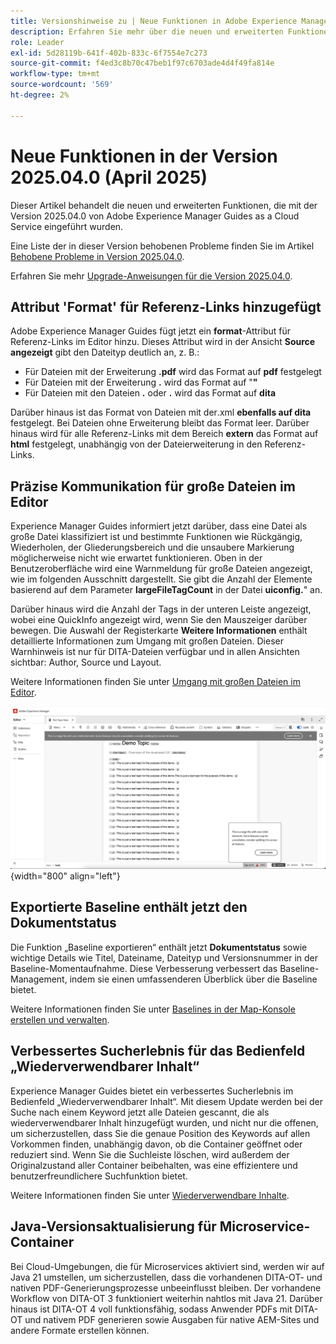 ```yaml
---
title: Versionshinweise zu | Neue Funktionen in Adobe Experience Manager Guides Version 2025.04.0
description: Erfahren Sie mehr über die neuen und erweiterten Funktionen der Version 2025.04.0 von Adobe Experience Manager Guides
role: Leader
exl-id: 5d28119b-641f-402b-833c-6f7554e7c273
source-git-commit: f4ed3c8b70c47beb1f97c6703ade4d4f49fa814e
workflow-type: tm+mt
source-wordcount: '569'
ht-degree: 2%

---
```


# Neue Funktionen in der Version 2025.04.0 (April 2025)

Dieser Artikel behandelt die neuen und erweiterten Funktionen, die mit der Version 2025.04.0 von Adobe Experience Manager Guides as a Cloud Service eingeführt wurden.

Eine Liste der in dieser Version behobenen Probleme finden Sie im Artikel [Behobene Probleme in Version 2025.04.0](fixed-issues-2025-04-0.md).

Erfahren Sie mehr [Upgrade-Anweisungen für die Version 2025.04.0](../release-info/upgrade-instructions-2025-04-0.md).

## Attribut &#39;Format&#39; für Referenz-Links hinzugefügt

Adobe Experience Manager Guides fügt jetzt ein **format**-Attribut für Referenz-Links im Editor hinzu. Dieses Attribut wird in der Ansicht **Source angezeigt** gibt den Dateityp deutlich an, z. B.:

- Für Dateien mit der Erweiterung **.pdf** wird das Format auf **pdf** festgelegt
- Für Dateien mit der Erweiterung **.** wird das Format auf &quot;**&quot;**
- Für Dateien mit den Dateien **.** oder **.** wird das Format auf **dita**

Darüber hinaus ist das Format von Dateien mit der **&#x200B;**.xml **ebenfalls auf dita** festgelegt. Bei Dateien ohne Erweiterung bleibt das Format leer. Darüber hinaus wird für alle Referenz-Links mit dem Bereich **extern** das Format auf **html** festgelegt, unabhängig von der Dateierweiterung in den Referenz-Links.


## Präzise Kommunikation für große Dateien im Editor

Experience Manager Guides informiert jetzt darüber, dass eine Datei als große Datei klassifiziert ist und bestimmte Funktionen wie Rückgängig, Wiederholen, der Gliederungsbereich und die unsaubere Markierung möglicherweise nicht wie erwartet funktionieren. Oben in der Benutzeroberfläche wird eine Warnmeldung für große Dateien angezeigt, wie im folgenden Ausschnitt dargestellt. Sie gibt die Anzahl der Elemente basierend auf dem Parameter **largeFileTagCount** in der Datei **uiconfig.**&quot; an.

Darüber hinaus wird die Anzahl der Tags in der unteren Leiste angezeigt, wobei eine QuickInfo angezeigt wird, wenn Sie den Mauszeiger darüber bewegen. Die Auswahl der Registerkarte **Weitere Informationen** enthält detaillierte Informationen zum Umgang mit großen Dateien. Dieser Warnhinweis ist nur für DITA-Dateien verfügbar und in allen Ansichten sichtbar: Author, Source und Layout.

Weitere Informationen finden Sie unter [Umgang mit großen Dateien im Editor](../user-guide/web-editor-other-features.md#handling-large-files-in-the-editor).

![](assets/add-toast-tag-count.png){width="800" align="left"}

## Exportierte Baseline enthält jetzt den Dokumentstatus

Die Funktion „Baseline exportieren“ enthält jetzt **Dokumentstatus** sowie wichtige Details wie Titel, Dateiname, Dateityp und Versionsnummer in der Baseline-Momentaufnahme. Diese Verbesserung verbessert das Baseline-Management, indem sie einen umfassenderen Überblick über die Baseline bietet.

Weitere Informationen finden Sie unter [Baselines in der Map-Konsole erstellen und verwalten](../user-guide/web-editor-baseline.md#manage-baselines).

## Verbessertes Sucherlebnis für das Bedienfeld „Wiederverwendbarer Inhalt“

Experience Manager Guides bietet ein verbessertes Sucherlebnis im Bedienfeld „Wiederverwendbarer Inhalt“. Mit diesem Update werden bei der Suche nach einem Keyword jetzt alle Dateien gescannt, die als wiederverwendbarer Inhalt hinzugefügt wurden, und nicht nur die offenen, um sicherzustellen, dass Sie die genaue Position des Keywords auf allen Vorkommen finden, unabhängig davon, ob die Container geöffnet oder reduziert sind. Wenn Sie die Suchleiste löschen, wird außerdem der Originalzustand aller Container beibehalten, was eine effizientere und benutzerfreundlichere Suchfunktion bietet.

Weitere Informationen finden Sie unter [Wiederverwendbare Inhalte](../user-guide/web-editor-features.md#reusable-content).


## Java-Versionsaktualisierung für Microservice-Container

Bei Cloud-Umgebungen, die für Microservices aktiviert sind, werden wir auf Java 21 umstellen, um sicherzustellen, dass die vorhandenen DITA-OT- und nativen PDF-Generierungsprozesse unbeeinflusst bleiben. Der vorhandene Workflow von DITA-OT 3 funktioniert weiterhin nahtlos mit Java 21.  Darüber hinaus ist DITA-OT 4 voll funktionsfähig, sodass Anwender PDFs mit DITA-OT und nativem PDF generieren sowie Ausgaben für native AEM-Sites und andere Formate erstellen können.
